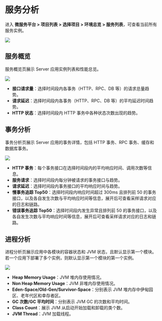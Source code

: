# 服务分析
进入 **微服务平台 > 项目列表 > 选择项目 > 环境总览 > 服务列表**，可查看当前所有服务实例。

![](http://terminus-paas.oss-cn-hangzhou.aliyuncs.com/paas-doc/2022/01/29/d644829e-8640-47ae-896f-c58afbbe3809.png)


## 服务概览

服务概览页展示 Server 应用实例列表和性能总览。

![](http://terminus-paas.oss-cn-hangzhou.aliyuncs.com/paas-doc/2022/01/29/de4a0004-ce1a-41ee-99fb-7fb39e048027.png)

* **接口请求量**：选择时间段内各事务（HTTP、RPC、DB 等）的请求总量趋势。
* **请求延迟**：选择时间段内各事务（HTTP、RPC、DB 等）的平均延迟时间趋势。
* **HTTP 状态**：选择时间段内 HTTP 事务中各种状态次数出现的趋势。

## 事务分析

事务分析页展示 Server 应用的事务详情，包括 HTTP 事务、RPC 事务、缓存和数据库事务。

![](http://terminus-paas.oss-cn-hangzhou.aliyuncs.com/paas-doc/2022/01/29/7a32d73a-0667-4528-9b81-7f6da9e09da2.png)

* **HTTP 事务**：每个事务接口在选择时间段内的平均响应时间、调用次数等信息。
* **服务请求**：选择时间段内每分钟被请求的事务接口与趋势。
* **请求延迟**：选择时间段内事务接口的平均响应时间与趋势。
* **慢事务追踪 Top50**：选择时间段内响应时间超过 300ms 且排列前 50 的事务接口，以及各自发生次数与平均响应时间等信息，展开后可查看采样请求对应的日志和链路。
* **错误事务追踪 Top50**：选择时间段内发生异常且排列前 50 的事务接口，以及各自发生次数与平均响应时间等信息，展开后可查看采样请求对应的日志和链路。


## 进程分析

进程分析页展示应用中各模块的容器状态和 JVM 状态，且默认显示第一个模块。若一个应用下部署了多个实例，则默认显示第一个模块的第一个实例。

![](http://terminus-paas.oss-cn-hangzhou.aliyuncs.com/paas-doc/2022/01/29/4f63132b-6771-424e-9f30-26235ed56f24.png)

* **Heap Memory Usage**：JVM 堆内存使用情况。
* **Non Heap Memory Usage**：JVM 非堆内存使用情况。
* **Eden-Space/Old-Gen/Survivor-Space**：分别表示 JVM 堆内存中伊甸园区、老年代区和幸存者区。
* **GC 次数/GC 平均时间**：分别表示 JVM GC 的次数和平均时间。
* **Class Count**：展示 JVM 从启动开始加载和卸载的类个数。
* **JVM Thread**：JVM 加载线程。

